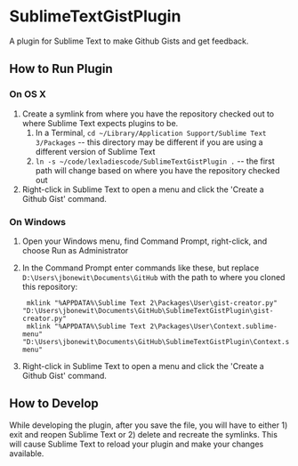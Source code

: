 # SublimeTextGistPlugin
A plugin for Sublime Text to make Github Gists and get feedback.

## How to Run Plugin

### On OS X

1. Create a symlink from where you have the repository checked out to where Sublime Text expects plugins to be.
    1. In a Terminal, `cd ~/Library/Application Support/Sublime Text 3/Packages` -- this directory may be different if you are using a different version of Sublime Text
    1. `ln -s ~/code/lexladiescode/SublimeTextGistPlugin .` -- the first path will change based on where you have the repository checked out
1. Right-click in Sublime Text to open a menu and click the 'Create a Github Gist' command.

### On Windows

1. Open your Windows menu, find Command Prompt, right-click, and choose Run as Administrator
1. In the Command Prompt enter commands like these, but replace `D:\Users\jbonewit\Documents\GitHub` with the path to where you cloned this repository:

        mklink "%APPDATA%\Sublime Text 2\Packages\User\gist-creator.py" "D:\Users\jbonewit\Documents\GitHub\SublimeTextGistPlugin\gist-creator.py"
        mklink "%APPDATA%\Sublime Text 2\Packages\User\Context.sublime-menu" "D:\Users\jbonewit\Documents\GitHub\SublimeTextGistPlugin\Context.sublime-menu"

1. Right-click in Sublime Text to open a menu and click the 'Create a Github Gist' command.

## How to Develop

While developing the plugin, after you save the file, you will have to either 1) exit and reopen Sublime Text or 2) delete and recreate the symlinks. This will cause Sublime Text to reload your plugin and make your changes available.
